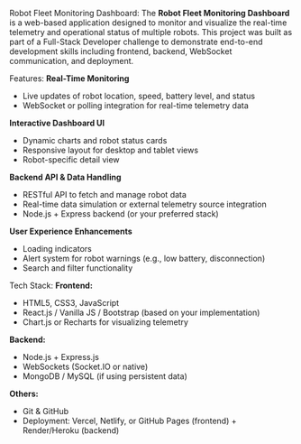 Robot Fleet Monitoring Dashboard:
The **Robot Fleet Monitoring Dashboard** is a web-based application designed to monitor and visualize the real-time telemetry and operational status of multiple robots. This project was built as part of a Full-Stack Developer challenge to demonstrate end-to-end development skills including frontend, backend, WebSocket communication, and deployment.

Features:
**Real-Time Monitoring**
- Live updates of robot location, speed, battery level, and status
- WebSocket or polling integration for real-time telemetry data

**Interactive Dashboard UI**
- Dynamic charts and robot status cards
- Responsive layout for desktop and tablet views
- Robot-specific detail view

**Backend API & Data Handling**
- RESTful API to fetch and manage robot data
- Real-time data simulation or external telemetry source integration
- Node.js + Express backend (or your preferred stack)

**User Experience Enhancements**
- Loading indicators
- Alert system for robot warnings (e.g., low battery, disconnection)
- Search and filter functionality

Tech Stack:
**Frontend:**
- HTML5, CSS3, JavaScript
- React.js / Vanilla JS / Bootstrap (based on your implementation)
- Chart.js or Recharts for visualizing telemetry

**Backend:**
- Node.js + Express.js
- WebSockets (Socket.IO or native)
- MongoDB / MySQL (if using persistent data)

**Others:**
- Git & GitHub
- Deployment: Vercel, Netlify, or GitHub Pages (frontend) + Render/Heroku (backend)
